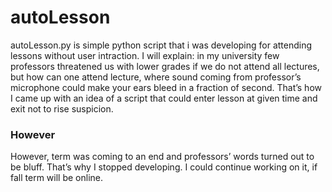 # autoLesson
autoLesson.py is simple python script that i was developing for attending lessons without user intraction. I will explain: in my university few professors threatened us with lower grades
if we do not attend all lectures, but how can one attend lecture, where sound coming from professor’s microphone could make your ears bleed in a fraction of second. 
That’s how I came up with an idea of a script that could enter lesson at given time and exit not to rise suspicion. 
### However
However, term was coming to an end and professors’ words turned out to be bluff. That’s why I stopped developing. I could continue working on it, if fall term will be online.

